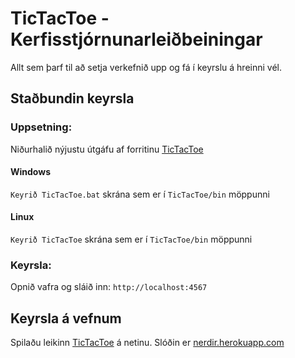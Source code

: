 # TicTacToe - Kerfisstjórnunarleiðbeiningar

Allt sem þarf til að setja verkefnið upp og fá í keyrslu á hreinni vél.

## Staðbundin keyrsla

### Uppsetning:

Niðurhalið nýjustu útgáfu af forritinu [TicTacToe](https://github.com/NerdirMedSkapgerdir/TicTacToe/releases)

#### Windows

`Keyrið TicTacToe.bat` skrána sem er í `TicTacToe/bin` möppunni

#### Linux

`Keyrið TicTacToe` skrána sem er í `TicTacToe/bin` möppunni

### Keyrsla:

Opnið vafra og sláið inn: `http://localhost:4567`

## Keyrsla á vefnum

Spilaðu leikinn [TicTacToe](https://nerdir.herokuapp.com) á netinu. Slóðin er [nerdir.herokuapp.com](https://nerdir.herokuapp.com)
